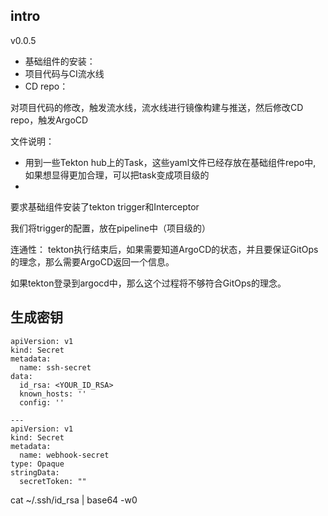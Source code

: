 
## intro
v0.0.5
- 基础组件的安装：
- 项目代码与CI流水线
- CD repo： 


对项目代码的修改，触发流水线，流水线进行镜像构建与推送，然后修改CD repo，触发ArgoCD 


文件说明：
- 用到一些Tekton hub上的Task，这些yaml文件已经存放在基础组件repo中, 如果想显得更加合理，可以把task变成项目级的
- 


要求基础组件安装了tekton trigger和Interceptor

我们将trigger的配置，放在pipeline中（项目级的）


连通性：
tekton执行结束后，如果需要知道ArgoCD的状态，并且要保证GitOps的理念，那么需要ArgoCD返回一个信息。

如果tekton登录到argocd中，那么这个过程将不够符合GitOps的理念。 

## 生成密钥
```
apiVersion: v1
kind: Secret
metadata:
  name: ssh-secret
data:
  id_rsa: <YOUR_ID_RSA>
  known_hosts: ''
  config: ''

---
apiVersion: v1
kind: Secret
metadata:
  name: webhook-secret
type: Opaque
stringData:
  secretToken: ""
```
cat ~/.ssh/id_rsa | base64 -w0  



